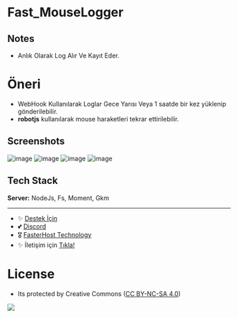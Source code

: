 # Fast_MouseLogger

## Notes

- Anlık Olarak Log Alır Ve Kayıt Eder.

# Öneri

- WebHook Kullanılarak Loglar Gece Yarısı Veya 1 saatde bir kez yüklenip gönderilebilir.
- **robotjs** kullanılarak mouse haraketleri tekrar ettirilebilir.

## Screenshots

![image](https://github.com/fastuptime/Fast_MouseLogger/assets/63351166/98486447-0258-4ed9-9a7f-74a940924e67)
![image](https://github.com/fastuptime/Fast_MouseLogger/assets/63351166/d88a3355-0759-4d56-b53b-4c4aec0ad4f4)
![image](https://github.com/fastuptime/Fast_MouseLogger/assets/63351166/307b3bf2-bafb-4b31-bec0-2287f3e55c0d)
![image](https://github.com/fastuptime/Fast_MouseLogger/assets/63351166/9d04340c-2958-4f84-afc1-89b87d954f2e)


## Tech Stack

**Server:** NodeJs, Fs, Moment, Gkm

---
- ✨ [Destek İçin](https://fastuptime.com) <br>
- 💕 [Discord](https://fastuptime.com/discord)<br>
- 🎖️ [FasterHost Technology](https://fasterhost.tech/)<br>
- ✨ İletişim için [Tıkla!](mailto:fastuptime@gmail.com)<br>

# License
- Its protected by Creative Commons ([CC BY-NC-SA 4.0](https://creativecommons.org/licenses/by-nc-sa/4.0/))

<a href="https://creativecommons.org/licenses/by-nc-sa/4.0/" title="BYNCSA40"><img src="https://licensebuttons.net/l/by-nc-sa/4.0/88x31.png"></a>
